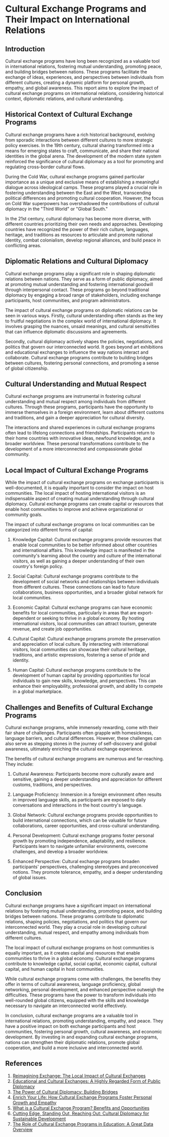 # Cultural Exchange Programs and Their Impact on International Relations

## Introduction

Cultural exchange programs have long been recognized as a valuable tool in international relations, fostering mutual understanding, promoting peace, and building bridges between nations. These programs facilitate the exchange of ideas, experiences, and perspectives between individuals from different cultures, creating a dynamic platform for personal growth, empathy, and global awareness. This report aims to explore the impact of cultural exchange programs on international relations, considering historical context, diplomatic relations, and cultural understanding.

## Historical Context of Cultural Exchange Programs

Cultural exchange programs have a rich historical background, evolving from sporadic interactions between different cultures to more strategic policy exercises. In the 19th century, cultural sharing transformed into a means for emerging states to craft, communicate, and share their national identities in the global arena. The development of the modern state system reinforced the significance of cultural diplomacy as a tool for promoting and regulating cross-border cultural flows.

During the Cold War, cultural exchange programs gained particular importance as a unique and exclusive means of establishing a meaningful dialogue across ideological camps. These programs played a crucial role in fostering understanding between the East and the West, transcending political differences and promoting cultural cooperation. However, the focus on Cold War superpowers has overshadowed the contributions of cultural diplomacy in the "Third World" or "Global South."

In the 21st century, cultural diplomacy has become more diverse, with different countries prioritizing their own needs and approaches. Developing countries have recognized the power of their rich culture, languages, heritage, and traditions as resources to articulate and promote national identity, combat colonialism, develop regional alliances, and build peace in conflicting areas.

## Diplomatic Relations and Cultural Diplomacy

Cultural exchange programs play a significant role in shaping diplomatic relations between nations. They serve as a form of public diplomacy, aimed at promoting mutual understanding and fostering international goodwill through interpersonal contact. These programs go beyond traditional diplomacy by engaging a broad range of stakeholders, including exchange participants, host communities, and program administrators.

The impact of cultural exchange programs on diplomatic relations can be seen in various ways. Firstly, cultural understanding often stands as the key to fruitful negotiations in the complex world of international diplomacy. It involves grasping the nuances, unsaid meanings, and cultural sensitivities that can influence diplomatic discussions and agreements.

Secondly, cultural diplomacy actively shapes the policies, negotiations, and politics that govern our interconnected world. It goes beyond art exhibitions and educational exchanges to influence the way nations interact and collaborate. Cultural exchange programs contribute to building bridges between cultures, fostering personal connections, and promoting a sense of global citizenship.

## Cultural Understanding and Mutual Respect

Cultural exchange programs are instrumental in fostering cultural understanding and mutual respect among individuals from different cultures. Through these programs, participants have the opportunity to immerse themselves in a foreign environment, learn about different customs and traditions, and gain a deeper appreciation for cultural diversity.

The interactions and shared experiences in cultural exchange programs often lead to lifelong connections and friendships. Participants return to their home countries with innovative ideas, newfound knowledge, and a broader worldview. These personal transformations contribute to the development of a more interconnected and compassionate global community.

## Local Impact of Cultural Exchange Programs

While the impact of cultural exchange programs on exchange participants is well-documented, it is equally important to consider the impact on host communities. The local impact of hosting international visitors is an indispensable aspect of creating mutual understanding through cultural diplomacy. Cultural exchange programs can create capital or resources that enable host communities to improve and achieve organizational or community goals.

The impact of cultural exchange programs on local communities can be categorized into different forms of capital:

1. Knowledge Capital: Cultural exchange programs provide resources that enable local communities to be better informed about other countries and international affairs. This knowledge impact is manifested in the community's learning about the country and culture of the international visitors, as well as gaining a deeper understanding of their own country's foreign policy.

2. Social Capital: Cultural exchange programs contribute to the development of social networks and relationships between individuals from different cultures. These connections can lead to future collaborations, business opportunities, and a broader global network for local communities.

3. Economic Capital: Cultural exchange programs can have economic benefits for local communities, particularly in areas that are export-dependent or seeking to thrive in a global economy. By hosting international visitors, local communities can attract tourism, generate revenue, and create job opportunities.

4. Cultural Capital: Cultural exchange programs promote the preservation and appreciation of local culture. By interacting with international visitors, local communities can showcase their cultural heritage, traditions, and artistic expressions, fostering a sense of pride and identity.

5. Human Capital: Cultural exchange programs contribute to the development of human capital by providing opportunities for local individuals to gain new skills, knowledge, and perspectives. This can enhance their employability, professional growth, and ability to compete in a global marketplace.

## Challenges and Benefits of Cultural Exchange Programs

Cultural exchange programs, while immensely rewarding, come with their fair share of challenges. Participants often grapple with homesickness, language barriers, and cultural differences. However, these challenges can also serve as stepping stones in the journey of self-discovery and global awareness, ultimately enriching the cultural exchange experience.

The benefits of cultural exchange programs are numerous and far-reaching. They include:

1. Cultural Awareness: Participants become more culturally aware and sensitive, gaining a deeper understanding and appreciation for different customs, traditions, and perspectives.

2. Language Proficiency: Immersion in a foreign environment often results in improved language skills, as participants are exposed to daily conversations and interactions in the host country's language.

3. Global Network: Cultural exchange programs provide opportunities to build international connections, which can be valuable for future collaborations, career opportunities, and cross-cultural understanding.

4. Personal Development: Cultural exchange programs foster personal growth by promoting independence, adaptability, and resilience. Participants learn to navigate unfamiliar environments, overcome challenges, and develop a broader worldview.

5. Enhanced Perspective: Cultural exchange programs broaden participants' perspectives, challenging stereotypes and preconceived notions. They promote tolerance, empathy, and a deeper understanding of global issues.

## Conclusion

Cultural exchange programs have a significant impact on international relations by fostering mutual understanding, promoting peace, and building bridges between nations. These programs contribute to diplomatic relations, shaping policies, negotiations, and politics that govern our interconnected world. They play a crucial role in developing cultural understanding, mutual respect, and empathy among individuals from different cultures.

The local impact of cultural exchange programs on host communities is equally important, as it creates capital and resources that enable communities to thrive in a global economy. Cultural exchange programs contribute to knowledge capital, social capital, economic capital, cultural capital, and human capital in host communities.

While cultural exchange programs come with challenges, the benefits they offer in terms of cultural awareness, language proficiency, global networking, personal development, and enhanced perspective outweigh the difficulties. These programs have the power to transform individuals into well-rounded global citizens, equipped with the skills and knowledge necessary to navigate an interconnected world effectively.

In conclusion, cultural exchange programs are a valuable tool in international relations, promoting understanding, empathy, and peace. They have a positive impact on both exchange participants and host communities, fostering personal growth, cultural awareness, and economic development. By investing in and expanding cultural exchange programs, nations can strengthen their diplomatic relations, promote global cooperation, and build a more inclusive and interconnected world.

## References

1. [Reimagining Exchange: The Local Impact of Cultural Exchanges](https://uscpublicdiplomacy.org/blog/reimagining-exchange-local-impact-cultural-exchanges)
2. [Educational and Cultural Exchanges: A Highly Regarded Form of Public Diplomacy](https://www.tandfonline.com/doi/full/10.1080/10286632.2023.2183949)
3. [The Power of Cultural Diplomacy: Building Bridges](https://publicpolicy.pepperdine.edu/blog/posts/the-power-of-cultural-diplomacy-building-bridges.htm)
4. [Enrich Your Life: How Cultural Exchange Programs Foster Personal Growth and Empathy](https://blog.abroaderview.org/enrich-your-life-how-cultural-exchange-programs-foster-personal-growth-and-empathy/)
5. [What is a Cultural Exchange Program? Benefits and Opportunities](https://pryime.com/what-is-a-cultural-exchange-program-benefits/)
6. [Cutting Edge, Standing Out, Reaching Out: Cultural Diplomacy for Sustainable Development](https://www.unesco.org/en/articles/cutting-edge-standing-out-reaching-out-cultural-diplomacy-sustainable-development)
7. [The Role of Cultural Exchange Programs in Education: A Great Data Overview](https://learningmole.com/the-role-of-cultural-exchange-programs/)